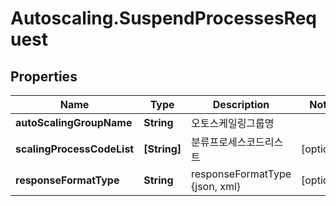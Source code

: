 # Autoscaling.SuspendProcessesRequest

## Properties
Name | Type | Description | Notes
------------ | ------------- | ------------- | -------------
**autoScalingGroupName** | **String** | 오토스케일링그룹명 | 
**scalingProcessCodeList** | **[String]** | 분류프로세스코드리스트 | [optional] 
**responseFormatType** | **String** | responseFormatType {json, xml} | [optional] 



